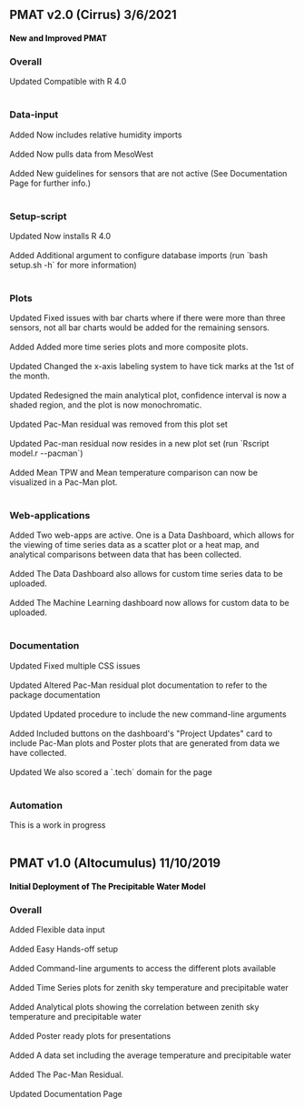 <a id="top"></a>
<div class="section timeline">
<div class='timeline-item'>
<div class='content'><div class="collapsible">
<div class="collapsible-header">
<h2>PMAT v2.0 (Cirrus) <span class="label label-rounded text-light text-capitalize tag-date">3/6/2021</span></h2>
</div>
<div class="panel">
<h4 style="color:black">New and Improved PMAT</h4>
<div>
<h3>Overall</h3>
<li style="list-style: none;">
<span class="label label-rounded text-light text-capitalize tag-changed">Updated</span>
Compatible with R 4.0
</li><br>
<h3>Data-input</h3>
<li style="list-style: none;">
<span class="label label-rounded text-light text-capitalize tag-added">Added</span>
Now includes relative humidity imports
</li><br>
<li style="list-style: none;">
<span class="label label-rounded text-light text-capitalize tag-added">Added</span>
Now pulls data from MesoWest
</li><br>
<li style="list-style: none;">
<span class="label label-rounded text-light text-capitalize tag-added">Added</span>
New guidelines for sensors that are not active (See Documentation Page for further info.)
</li><br>
<h3>Setup-script</h3>
<li style="list-style: none;">
<span class="label label-rounded text-light text-capitalize tag-changed">Updated</span>
Now installs R 4.0
</li><br>
<li style="list-style: none;">
<span class="label label-rounded text-light text-capitalize tag-added">Added</span>
Additional argument to configure database imports (run `bash setup.sh -h` for more information)
</li><br>
<h3>Plots</h3>
<li style="list-style: none;">
<span class="label label-rounded text-light text-capitalize tag-changed">Updated</span>
Fixed issues with bar charts where if there were more than three sensors, not all bar charts would be added for the remaining sensors.
</li><br>
<li style="list-style: none;">
<span class="label label-rounded text-light text-capitalize tag-added">Added</span>
Added more time series plots and more composite plots.
</li><br>
<li style="list-style: none;">
<span class="label label-rounded text-light text-capitalize tag-changed">Updated</span>
Changed the x-axis labeling system to have tick marks at the 1st of the month.
</li><br>
<li style="list-style: none;">
<span class="label label-rounded text-light text-capitalize tag-changed">Updated</span>
Redesigned the main analytical plot, confidence interval is now a shaded region, and the plot is now monochromatic.
</li><br>
<li style="list-style: none;">
<span class="label label-rounded text-light text-capitalize tag-changed">Updated</span>
Pac-Man residual was removed from this plot set
</li><br>
<li style="list-style: none;">
<span class="label label-rounded text-light text-capitalize tag-changed">Updated</span>
Pac-man residual now resides in a new plot set (run `Rscript model.r --pacman`)
</li><br>
<li style="list-style: none;">
<span class="label label-rounded text-light text-capitalize tag-added">Added</span>
Mean TPW and Mean temperature comparison can now be visualized in a Pac-Man plot.
</li><br>
<h3>Web-applications</h3>
<li style="list-style: none;">
<span class="label label-rounded text-light text-capitalize tag-added">Added</span>
Two web-apps are active. One is a Data Dashboard, which allows for the viewing of time series data as a scatter plot or a heat map, and analytical comparisons between data that has been collected.
</li><br>
<li style="list-style: none;">
<span class="label label-rounded text-light text-capitalize tag-added">Added</span>
The Data Dashboard also allows for custom time series data to be uploaded.
</li><br>
<li style="list-style: none;">
<span class="label label-rounded text-light text-capitalize tag-added">Added</span>
The Machine Learning dashboard now allows for custom data to be uploaded.
</li><br>
<h3>Documentation</h3>
<li style="list-style: none;">
<span class="label label-rounded text-light text-capitalize tag-changed">Updated</span>
Fixed multiple CSS issues
</li><br>
<li style="list-style: none;">
<span class="label label-rounded text-light text-capitalize tag-changed">Updated</span>
Altered Pac-Man residual plot documentation to refer to the package documentation
</li><br>
<li style="list-style: none;">
<span class="label label-rounded text-light text-capitalize tag-changed">Updated</span>
Updated procedure to include the new command-line arguments
</li><br>
<li style="list-style: none;">
<span class="label label-rounded text-light text-capitalize tag-added">Added</span>
Included buttons on the dashboard's "Project Updates" card to include Pac-Man plots and Poster plots that are generated from data we have collected.
</li><br>
<li style="list-style: none;">
<span class="label label-rounded text-light text-capitalize tag-changed">Updated</span>
We also scored a `.tech` domain for the page
</li><br>
<h3>Automation</h3>
<li style="list-style: none;">
This is a work in progress
</li><br>
</div></div></div></div></div><div class='timeline-item'>
<div class='content'><div class="collapsible">
<div class="collapsible-header">
<h2>PMAT v1.0 (Altocumulus) <span class="label label-rounded text-light text-capitalize tag-date">11/10/2019</span></h2>
</div>
<div class="panel">
<h4 style="color:black">Initial Deployment of The Precipitable Water Model</h4>
<div>
<h3>Overall</h3>
<li style="list-style: none;">
<span class="label label-rounded text-light text-capitalize tag-added">Added</span>
Flexible data input
</li><br>
<li style="list-style: none;">
<span class="label label-rounded text-light text-capitalize tag-added">Added</span>
Easy Hands-off setup
</li><br>
<li style="list-style: none;">
<span class="label label-rounded text-light text-capitalize tag-added">Added</span>
Command-line arguments to access the different plots available
</li><br>
<li style="list-style: none;">
<span class="label label-rounded text-light text-capitalize tag-added">Added</span>
Time Series plots for zenith sky temperature and precipitable water
</li><br>
<li style="list-style: none;">
<span class="label label-rounded text-light text-capitalize tag-added">Added</span>
Analytical plots showing the correlation between zenith sky temperature and precipitable water
</li><br>
<li style="list-style: none;">
<span class="label label-rounded text-light text-capitalize tag-added">Added</span>
Poster ready plots for presentations
</li><br>
<li style="list-style: none;">
<span class="label label-rounded text-light text-capitalize tag-added">Added</span>
A data set including the average temperature and precipitable water
</li><br>
<li style="list-style: none;">
<span class="label label-rounded text-light text-capitalize tag-added">Added</span>
The Pac-Man Residual.
</li><br>
<li style="list-style: none;">
<span class="label label-rounded text-light text-capitalize tag-changed">Updated</span>
Documentation Page
</li><br>
</div></div></div></div></div></div>